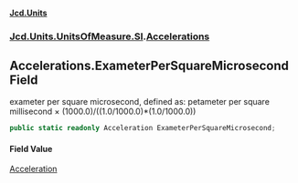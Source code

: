 #### [Jcd.Units](index.md 'index')
### [Jcd.Units.UnitsOfMeasure.SI](Jcd.Units.UnitsOfMeasure.SI.md 'Jcd.Units.UnitsOfMeasure.SI').[Accelerations](Accelerations.md 'Jcd.Units.UnitsOfMeasure.SI.Accelerations')

## Accelerations.ExameterPerSquareMicrosecond Field

exameter per square microsecond, defined as: petameter per square millisecond × (1000.0)/((1.0/1000.0)*(1.0/1000.0))

```csharp
public static readonly Acceleration ExameterPerSquareMicrosecond;
```

#### Field Value
[Acceleration](Acceleration.md 'Jcd.Units.UnitTypes.Acceleration')